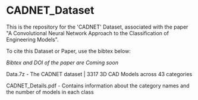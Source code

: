 # CADNET_Dataset

This is the repository for the 'CADNET' Dataset, associated with the paper "A Convolutional Neural Network Approach to the Classification of Engineering Models".

To cite this Dataset or Paper, use the bibtex below:

*Bibtex and DOI of the paper are Coming soon*

Data.7z - The CADNET dataset | 3317 3D CAD Models across 43 categories

CADNET_Details.pdf - Contains information about the category names and the number of models in each class


